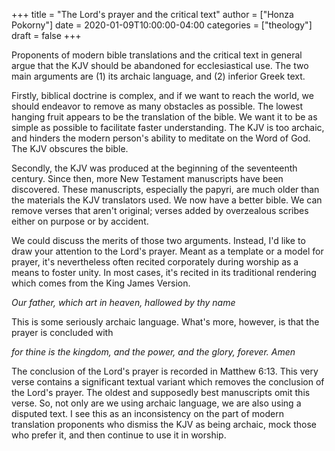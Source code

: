+++
title = "The Lord's prayer and the critical text"
author = ["Honza Pokorny"]
date = 2020-01-09T10:00:00-04:00
categories = ["theology"]
draft = false
+++

Proponents of modern bible translations and the critical text in general argue
that the KJV should be abandoned for ecclesiastical use.  The two main
arguments are (1) its archaic language, and (2) inferior Greek text.

Firstly, biblical doctrine is complex, and if we want to reach the world, we
should endeavor to remove as many obstacles as possible.  The lowest hanging
fruit appears to be the translation of the bible.  We want it to be as simple
as possible to facilitate faster understanding.  The KJV is too archaic, and
hinders the modern person's ability to meditate on the Word of God.  The KJV
obscures the bible.

Secondly, the KJV was produced at the beginning of the seventeenth century.
Since then, more New Testament manuscripts have been discovered.  These
manuscripts, especially the papyri, are much older than the materials the KJV
translators used.  We now have a better bible.  We can remove verses that
aren't original; verses added by overzealous scribes either on purpose or by
accident.

We could discuss the merits of those two arguments.  Instead, I'd like to draw
your attention to the Lord's prayer.  Meant as a template or a model for
prayer, it's nevertheless often recited corporately during worship as a means
to foster unity.  In most cases, it's recited in its traditional rendering
which comes from the King James Version.

_Our father, which art in heaven, hallowed by thy name_

This is some seriously archaic language.  What's more, however, is that the
prayer is concluded with

_for thine is the kingdom, and the power, and the glory, forever. Amen_

The conclusion of the Lord's prayer is recorded in Matthew 6:13.  This very
verse contains a significant textual variant which removes the conclusion of
the Lord's prayer.  The oldest and supposedly best manuscripts omit this verse.
So, not only are we using archaic language, we are also using a disputed text.
I see this as an inconsistency on the part of modern translation proponents who
dismiss the KJV as being archaic, mock those who prefer it, and then continue
to use it in worship.

